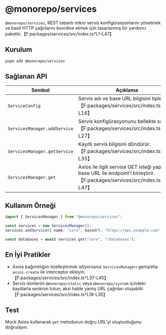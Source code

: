 # @monorepo/services

`@monorepo/services`, REST tabanlı mikro servis konfigürasyonlarını yönetmek ve basit HTTP çağrılarını koordine etmek için tasarlanmış bir yardımcı pakettir.【F:packages/services/src/index.ts†L1-L47】

## Kurulum

```bash
pnpm add @monorepo/services
```

## Sağlanan API

| Sembol | Açıklama |
| --- | --- |
| `ServiceConfig` | Servis adı ve base URL bilgisini tipler.【F:packages/services/src/index.ts†L13-L16】 |
| `ServicesManager.addService` | Servis konfigürasyonunu bellekte saklar.【F:packages/services/src/index.ts†L18-L27】 |
| `ServicesManager.getService` | Kayıtlı servis bilgisini döndürür.【F:packages/services/src/index.ts†L29-L35】 |
| `ServicesManager.get` | Axios ile ilgili servise GET isteği yapar, base URL ile endpoint’i birleştirir.【F:packages/services/src/index.ts†L37-L47】 |

## Kullanım Örneği

```ts
import { ServicesManager } from "@monorepo/services";

const services = new ServicesManager();
services.addService({ name: "core", baseUrl: "https://api.example.com" });

const databases = await services.get("core", "/databases");
```

## En İyi Pratikler

- Axios bağımlılığını özelleştirmek istiyorsanız `ServicesManager`ı genişletip `axios.create` ile interceptor ekleyin.【F:packages/services/src/index.ts†L37-L45】
- Servis isimlerini `@monorepo/static` veya `@monorepo/system` içindeki kayıtlarla senkron tutun; aksi halde yanlış URL çağrıları oluşabilir.【F:packages/services/src/index.ts†L18-L35】

## Test

Mock Axios kullanarak `get` metodunun doğru URL’yi oluşturduğunu doğrulayın.
